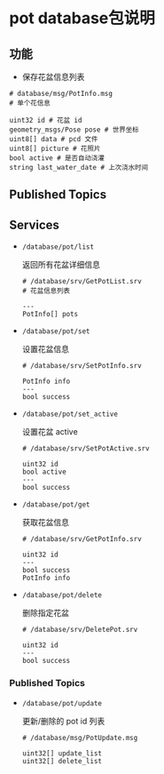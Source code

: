 # pot database包说明
## 功能

- 保存花盆信息列表

```
# database/msg/PotInfo.msg
# 单个花信息

uint32 id # 花盆 id
geometry_msgs/Pose pose # 世界坐标
uint8[] data # pcd 文件
uint8[] picture # 花照片
bool active # 是否自动浇灌
string last_water_date # 上次浇水时间
```
## Published Topics



## Services
- `/database/pot/list`

  返回所有花盆详细信息

  ```
  # /database/srv/GetPotList.srv
  # 花盆信息列表
  
  ---
  PotInfo[] pots
  ```

- `/database/pot/set`

  设置花盆信息

  ```
  # /database/srv/SetPotInfo.srv
  
  PotInfo info
  ---
  bool success
  ```
- `/database/pot/set_active`

  设置花盆 active

  ```
  # /database/srv/SetPotActive.srv
  
  uint32 id
  bool active
  ---
  bool success
  ```

- `/database/pot/get`

  获取花盆信息

  ```
  # /database/srv/GetPotInfo.srv
  
  uint32 id
  ---
  bool success
  PotInfo info
  ```

- `/database/pot/delete`

  删除指定花盆

  ```
  # /database/srv/DeletePot.srv
  
  uint32 id
  ---
  bool success
  ```

### Published Topics

- `/database/pot/update`

  更新/删除的 pot id 列表

  ```
  # /database/msg/PotUpdate.msg
  
  uint32[] update_list
  uint32[] delete_list
  ```
